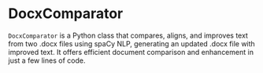 # DocxComparator
`DocxComparator` is a Python class that compares, aligns, and improves text from two .docx files using spaCy NLP, generating an updated .docx file with improved text. It offers efficient document comparison and enhancement in just a few lines of code.

